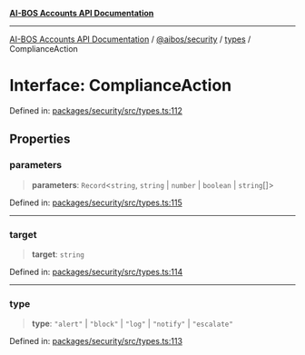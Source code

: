 [**AI-BOS Accounts API Documentation**](../../../../README.md)

***

[AI-BOS Accounts API Documentation](../../../../README.md) / [@aibos/security](../../README.md) / [types](../README.md) / ComplianceAction

# Interface: ComplianceAction

Defined in: [packages/security/src/types.ts:112](https://github.com/pohlai88/accounts/blob/48103fb36d28b2b9bfb33472b6de2f719773cde9/packages/security/src/types.ts#L112)

## Properties

### parameters

> **parameters**: `Record`\<`string`, `string` \| `number` \| `boolean` \| `string`[]\>

Defined in: [packages/security/src/types.ts:115](https://github.com/pohlai88/accounts/blob/48103fb36d28b2b9bfb33472b6de2f719773cde9/packages/security/src/types.ts#L115)

***

### target

> **target**: `string`

Defined in: [packages/security/src/types.ts:114](https://github.com/pohlai88/accounts/blob/48103fb36d28b2b9bfb33472b6de2f719773cde9/packages/security/src/types.ts#L114)

***

### type

> **type**: `"alert"` \| `"block"` \| `"log"` \| `"notify"` \| `"escalate"`

Defined in: [packages/security/src/types.ts:113](https://github.com/pohlai88/accounts/blob/48103fb36d28b2b9bfb33472b6de2f719773cde9/packages/security/src/types.ts#L113)
